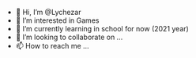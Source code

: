 - 👋 Hi, I’m @Lychezar
- 👀 I’m interested in Games
- 🌱 I’m currently learning in school for now (2021 year)
- 💞️ I’m looking to collaborate on ...
- 📫 How to reach me ...

<!---
Lychezar/Lychezar is a ✨ special ✨ repository because its `README.md` (this file) appears on your GitHub profile.
You can click the Preview link to take a look at your changes.
--->
